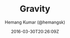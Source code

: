---
title: "Gravity"
github: https://github.com/hemangsk/Gravity
demo: http://hemangsk.github.io/Gravity
author: Hemang Kumar (@hemangsk)
ssg:
  - Jekyll
cms:
  - No Cms
date: 2016-03-30T20:26:09Z
github_branch: master
description: "Minimal is the new cool. "
stale: true
---